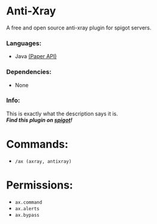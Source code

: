 # Anti-Xray
A free and open source anti-xray plugin for spigot servers.

### Languages:
  - Java [(Paper API)](https://papermc.io)

### Dependencies:
  - None

### Info:
This is exactly what the description says it is.<br />
***Find this plugin on [spigot](https://www.spigotmc.org/resources/1-8-1-17-1-%E2%9C%85-yocore-ranks-punishments-essentials-and-more.94564/)!***

# Commands:
 - `/ax (axray, antixray)`

# Permissions:
 - `ax.command`
 - `ax.alerts`
 - `ax.bypass`
